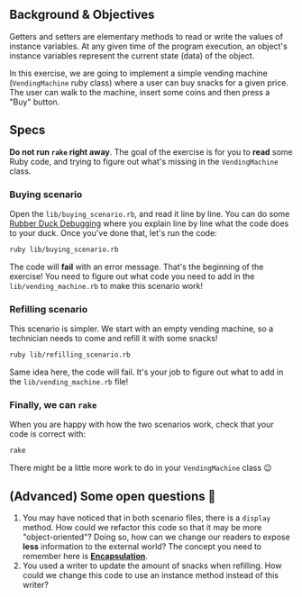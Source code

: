 ## Background & Objectives

Getters and setters are elementary methods to read or write the values of instance variables. At any given time of the program execution, an object's instance variables represent the current state (data) of the object.

In this exercise, we are going to implement a simple vending machine (`VendingMachine` ruby class) where a user can buy snacks for a given price. The user can walk to the machine, insert some coins and then press a "Buy" button.

## Specs

**Do not run `rake` right away**. The goal of the exercise is for you to **read** some Ruby code, and trying to figure out what's missing in the `VendingMachine` class.

### Buying scenario

Open the `lib/buying_scenario.rb`, and read it line by line. You can do some [Rubber Duck Debugging](https://rubberduckdebugging.com/) where you explain line by line what the code does to your duck. Once you've done that, let's run the code:

```bash
ruby lib/buying_scenario.rb
```

The code will **fail** with an error message. That's the beginning of the exercise! You need to figure out what code you need to add in the `lib/vending_machine.rb` to make this scenario work!

### Refilling scenario

This scenario is simpler. We start with an empty vending machine, so a technician needs to come and refill it with some snacks!

```bash
ruby lib/refilling_scenario.rb
```

Same idea here, the code will fail. It's your job to figure out what to add in the `lib/vending_machine.rb` file!

### Finally, we can `rake`

When you are happy with how the two scenarios work, check that your code is correct with:

```bash
rake
```

There might be a little more work to do in your `VendingMachine` class 😉

## (Advanced) Some open questions 🤔

1. You may have noticed that in both scenario files, there is a `display` method. How could we refactor this code so that it may be more "object-oriented"? Doing so, how can we change our readers to expose **less** information to the external world? The concept you need to remember here is [**Encapsulation**](https://en.wikipedia.org/wiki/Encapsulation_(computer_programming)).
1. You used a writer to update the amount of snacks when refilling. How could we change this code to use an instance method instead of this writer?

